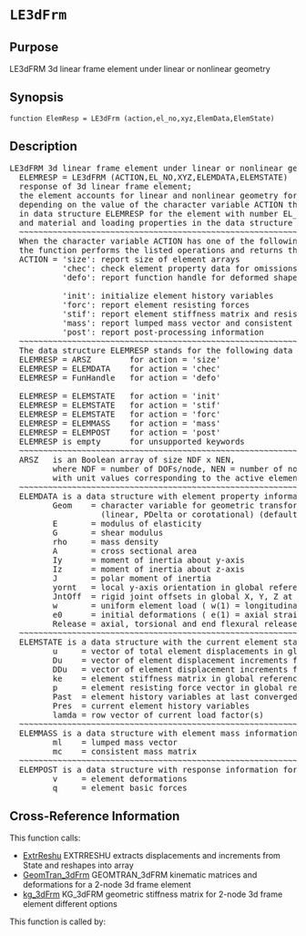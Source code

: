 
<!-- <a name="_top"></a>
<div><a href="../../_index.md">Home</a> &gt;  <a href="#">latest</a> &gt; <a href="_index.md">Element_Library</a> &gt; LE3dFrm.m</div> -->

<!--<table width="100%"><tr><td align="left"><a href="../../_index.md"><img alt="<" border="0" src="../../left.png">&nbsp;Master index</a></td>
<td align="right"><a href="_index.md">Index for latest\Element_Library&nbsp;<img alt=">" border="0" src="../../right.png"></a></td></tr></table>-->
# `LE3dFrm`
<!-- <h1>LE3dFrm
</h1> -->

## <a name="_name"></a>Purpose

<!-- <h2 id="purpose"><a name="_name"></a>Purpose</h2> -->

LE3dFRM 3d linear frame element under linear or nonlinear geometry

<!-- <div class="box"><strong>LE3dFRM 3d linear frame element under linear or nonlinear geometry</strong></div> -->

## <a name="_synopsis"></a>Synopsis

`function ElemResp = LE3dFrm (action,el_no,xyz,ElemData,ElemState)` 
## <a name="_description"></a>Description

<pre class="comment">LE3dFRM 3d linear frame element under linear or nonlinear geometry   
  ELEMRESP = LE3dFRM (ACTION,EL_NO,XYZ,ELEMDATA,ELEMSTATE)
  response of 3d linear frame element;
  the element accounts for linear and nonlinear geometry for the nodal dof transformations; 
  depending on the value of the character variable ACTION the function returns information
  in data structure ELEMRESP for the element with number EL_NO, end node coordinates XYZ,
  and material and loading properties in the data structure ELEMDATA.
  ~~~~~~~~~~~~~~~~~~~~~~~~~~~~~~~~~~~~~~~~~~~~~~~~~~~~~~~~~~~~~~~~~~~~~~~~~~~~~~~~~~~~~~~~~
  When the character variable ACTION has one of the following values,
  the function performs the listed operations and returns the results in ELEMRESP:
  ACTION = 'size': report size of element arrays
           'chec': check element property data for omissions and assign default values
           'defo': report function handle for deformed shape

           'init': initialize element history variables
           'forc': report element resisting forces
           'stif': report element stiffness matrix and resisting forces
           'mass': report lumped mass vector and consistent mass matrix
           'post': report post-processing information
  ~~~~~~~~~~~~~~~~~~~~~~~~~~~~~~~~~~~~~~~~~~~~~~~~~~~~~~~~~~~~~~~~~~~~~~~~~~~~~~~~~~~~~~~~~
  The data structure ELEMRESP stands for the following data object(s) for each ACTION:
  ELEMRESP = ARSZ        for action = 'size' 
  ELEMRESP = ELEMDATA    for action = 'chec'
  ELEMRESP = FunHandle   for action = 'defo'

  ELEMRESP = ELEMSTATE   for action = 'init'
  ELEMRESP = ELEMSTATE   for action = 'stif'
  ELEMRESP = ELEMSTATE   for action = 'forc'
  ELEMRESP = ELEMMASS    for action = 'mass'
  ELEMRESP = ELEMPOST    for action = 'post'
  ELEMRESP is empty      for unsupported keywords
  ~~~~~~~~~~~~~~~~~~~~~~~~~~~~~~~~~~~~~~~~~~~~~~~~~~~~~~~~~~~~~~~~~~~~~~~~~~~~~~~~~~~~~~~~~
  ARSZ   is an Boolean array of size NDF x NEN,
         where NDF = number of DOFs/node, NEN = number of nodes,
         with unit values corresponding to the active element DOFs
  ~~~~~~~~~~~~~~~~~~~~~~~~~~~~~~~~~~~~~~~~~~~~~~~~~~~~~~~~~~~~~~~~~~~~~~~~~~~~~~~~~~~~~~~~~
  ELEMDATA is a data structure with element property information; it has the fields
         Geom    = character variable for geometric transformation of node variables
                   (linear, PDelta or corotational) (default=linear)
         E       = modulus of elasticity
         G       = shear modulus
         rho     = mass density
         A       = cross sectional area
         Iy      = moment of inertia about y-axis
         Iz      = moment of inertia about z-axis
         J       = polar moment of inertia
         yornt   = local y-axis orientation in global reference system (column vector)
         JntOff  = rigid joint offsets in global X, Y, Z at element ends; column 1 for node i, column 2 for node j
         w       = uniform element load ( w(1) = longitudinal, w(2),w(3) = transverse in y and z, resp.)
         e0      = initial deformations ( e(1) = axial strain, e(2),e(3) = curvature about y and z, resp.)
         Release = axial, torsional and end flexural releases in column vector (0=cont,1=hinge) (default=[0;0;0;0;0;0])
  ~~~~~~~~~~~~~~~~~~~~~~~~~~~~~~~~~~~~~~~~~~~~~~~~~~~~~~~~~~~~~~~~~~~~~~~~~~~~~~~~~~~~~~~~~
  ELEMSTATE is a data structure with the current element state; it has the fields
         u     = vector of total element displacements in global reference
         Du    = vector of element displacement increments from last convergence
         DDu   = vector of element displacement increments from last iteration
         ke    = element stiffness matrix in global reference; updated under ACTION = 'stif'
         p     = element resisting force vector in global reference; updated under ACTION = 'stif' or 'forc'
         Past  = element history variables at last converged state
         Pres  = current element history variables
         lamda = row vector of current load factor(s)
  ~~~~~~~~~~~~~~~~~~~~~~~~~~~~~~~~~~~~~~~~~~~~~~~~~~~~~~~~~~~~~~~~~~~~~~~~~~~~~~~~~~~~~~~~~
  ELEMMASS is a data structure with element mass information in fields
         ml    = lumped mass vector
         mc    = consistent mass matrix
  ~~~~~~~~~~~~~~~~~~~~~~~~~~~~~~~~~~~~~~~~~~~~~~~~~~~~~~~~~~~~~~~~~~~~~~~~~~~~~~~~~~~~~~~~~
  ELEMPOST is a data structure with response information for post-processing in fields
         v     = element deformations
         q     = element basic forces</pre>
<!-- <div class="fragment"><pre class="comment">LE3dFRM 3d linear frame element under linear or nonlinear geometry   
  ELEMRESP = LE3dFRM (ACTION,EL_NO,XYZ,ELEMDATA,ELEMSTATE)
  response of 3d linear frame element;
  the element accounts for linear and nonlinear geometry for the nodal dof transformations; 
  depending on the value of the character variable ACTION the function returns information
  in data structure ELEMRESP for the element with number EL_NO, end node coordinates XYZ,
  and material and loading properties in the data structure ELEMDATA.
  ~~~~~~~~~~~~~~~~~~~~~~~~~~~~~~~~~~~~~~~~~~~~~~~~~~~~~~~~~~~~~~~~~~~~~~~~~~~~~~~~~~~~~~~~~
  When the character variable ACTION has one of the following values,
  the function performs the listed operations and returns the results in ELEMRESP:
  ACTION = 'size': report size of element arrays
           'chec': check element property data for omissions and assign default values
           'defo': report function handle for deformed shape

           'init': initialize element history variables
           'forc': report element resisting forces
           'stif': report element stiffness matrix and resisting forces
           'mass': report lumped mass vector and consistent mass matrix
           'post': report post-processing information
  ~~~~~~~~~~~~~~~~~~~~~~~~~~~~~~~~~~~~~~~~~~~~~~~~~~~~~~~~~~~~~~~~~~~~~~~~~~~~~~~~~~~~~~~~~
  The data structure ELEMRESP stands for the following data object(s) for each ACTION:
  ELEMRESP = ARSZ        for action = 'size' 
  ELEMRESP = ELEMDATA    for action = 'chec'
  ELEMRESP = FunHandle   for action = 'defo'

  ELEMRESP = ELEMSTATE   for action = 'init'
  ELEMRESP = ELEMSTATE   for action = 'stif'
  ELEMRESP = ELEMSTATE   for action = 'forc'
  ELEMRESP = ELEMMASS    for action = 'mass'
  ELEMRESP = ELEMPOST    for action = 'post'
  ELEMRESP is empty      for unsupported keywords
  ~~~~~~~~~~~~~~~~~~~~~~~~~~~~~~~~~~~~~~~~~~~~~~~~~~~~~~~~~~~~~~~~~~~~~~~~~~~~~~~~~~~~~~~~~
  ARSZ   is an Boolean array of size NDF x NEN,
         where NDF = number of DOFs/node, NEN = number of nodes,
         with unit values corresponding to the active element DOFs
  ~~~~~~~~~~~~~~~~~~~~~~~~~~~~~~~~~~~~~~~~~~~~~~~~~~~~~~~~~~~~~~~~~~~~~~~~~~~~~~~~~~~~~~~~~
  ELEMDATA is a data structure with element property information; it has the fields
         Geom    = character variable for geometric transformation of node variables
                   (linear, PDelta or corotational) (default=linear)
         E       = modulus of elasticity
         G       = shear modulus
         rho     = mass density
         A       = cross sectional area
         Iy      = moment of inertia about y-axis
         Iz      = moment of inertia about z-axis
         J       = polar moment of inertia
         yornt   = local y-axis orientation in global reference system (column vector)
         JntOff  = rigid joint offsets in global X, Y, Z at element ends; column 1 for node i, column 2 for node j
         w       = uniform element load ( w(1) = longitudinal, w(2),w(3) = transverse in y and z, resp.)
         e0      = initial deformations ( e(1) = axial strain, e(2),e(3) = curvature about y and z, resp.)
         Release = axial, torsional and end flexural releases in column vector (0=cont,1=hinge) (default=[0;0;0;0;0;0])
  ~~~~~~~~~~~~~~~~~~~~~~~~~~~~~~~~~~~~~~~~~~~~~~~~~~~~~~~~~~~~~~~~~~~~~~~~~~~~~~~~~~~~~~~~~
  ELEMSTATE is a data structure with the current element state; it has the fields
         u     = vector of total element displacements in global reference
         Du    = vector of element displacement increments from last convergence
         DDu   = vector of element displacement increments from last iteration
         ke    = element stiffness matrix in global reference; updated under ACTION = 'stif'
         p     = element resisting force vector in global reference; updated under ACTION = 'stif' or 'forc'
         Past  = element history variables at last converged state
         Pres  = current element history variables
         lamda = row vector of current load factor(s)
  ~~~~~~~~~~~~~~~~~~~~~~~~~~~~~~~~~~~~~~~~~~~~~~~~~~~~~~~~~~~~~~~~~~~~~~~~~~~~~~~~~~~~~~~~~
  ELEMMASS is a data structure with element mass information in fields
         ml    = lumped mass vector
         mc    = consistent mass matrix
  ~~~~~~~~~~~~~~~~~~~~~~~~~~~~~~~~~~~~~~~~~~~~~~~~~~~~~~~~~~~~~~~~~~~~~~~~~~~~~~~~~~~~~~~~~
  ELEMPOST is a data structure with response information for post-processing in fields
         v     = element deformations
         q     = element basic forces</pre></div> -->

<!-- crossreference -->
## <a name="_cross"></a>Cross-Reference Information

This function calls:
<ul style="list-style-image:url(../../matlabicon.gif)">
<li><a href="ExtrReshu" class="code" title="function [u,Du,DDu] = ExtrReshu (State,ndf,nen)">ExtrReshu</a>	EXTRRESHU extracts displacements and increments from State and reshapes into array</li><li><a href="GeomTran_3dFrm" class="code" title="function [ag,bg,ab,v,Dv,DDv] = GeomTran_3dFrm (option,xyz,GeomData,u,Du,DDu)">GeomTran_3dFrm</a>	GEOMTRAN_3dFRM kinematic matrices and deformations for a 2-node 3d frame element</li><li><a href="kg_3dFrm" class="code" title="function kg = kg_3dFrm (option,xyz,GeomData,u,q,ElLoad)">kg_3dFrm</a>	KG_3dFRM geometric stiffness matrix for 2-node 3d frame element different options</li></ul>
This function is called by:
<ul style="list-style-image:url(../../matlabicon.gif)">
</ul>
<!-- crossreference -->




<!-- <hr><address>Generated on Thu 28-Jan-2021 18:22:44 by <strong><a href="http://www.artefact.tk/software/matlab/m2html/" title="Matlab Documentation in HTML">m2html</a></strong> &copy; 2005</address> -->